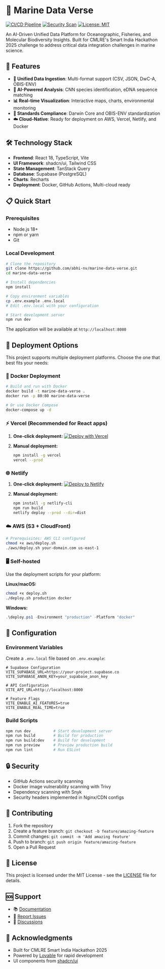 # 🌊 Marine Data Verse

[![CI/CD Pipeline](https://github.com/abhi-nv/marine-data-verse/actions/workflows/deploy.yml/badge.svg)](https://github.com/abhi-nv/marine-data-verse/actions/workflows/deploy.yml)
[![Security Scan](https://github.com/abhi-nv/marine-data-verse/actions/workflows/security.yml/badge.svg)](https://github.com/abhi-nv/marine-data-verse/actions/workflows/security.yml)
[![License: MIT](https://img.shields.io/badge/License-MIT-yellow.svg)](https://opensource.org/licenses/MIT)

An AI-Driven Unified Data Platform for Oceanographic, Fisheries, and Molecular Biodiversity Insights. Built for CMLRE's Smart India Hackathon 2025 challenge to address critical data integration challenges in marine science.

## 🚀 Features

- **🔄 Unified Data Ingestion**: Multi-format support (CSV, JSON, DwC-A, OBIS-ENV)
- **🧠 AI-Powered Analysis**: CNN species identification, eDNA sequence matching
- **📊 Real-time Visualization**: Interactive maps, charts, environmental monitoring
- **📐 Standards Compliance**: Darwin Core and OBIS-ENV standardization
- **☁️ Cloud-Native**: Ready for deployment on AWS, Vercel, Netlify, and Docker

## 🛠️ Technology Stack

- **Frontend**: React 18, TypeScript, Vite
- **UI Framework**: shadcn/ui, Tailwind CSS
- **State Management**: TanStack Query
- **Database**: Supabase (PostgreSQL)
- **Charts**: Recharts
- **Deployment**: Docker, GitHub Actions, Multi-cloud ready

## 📋 Quick Start

### Prerequisites

- Node.js 18+ 
- npm or yarn
- Git

### Local Development

```bash
# Clone the repository
git clone https://github.com/abhi-nv/marine-data-verse.git
cd marine-data-verse

# Install dependencies
npm install

# Copy environment variables
cp .env.example .env.local
# Edit .env.local with your configuration

# Start development server
npm run dev
```

The application will be available at `http://localhost:8080`

## 🚀 Deployment Options

This project supports multiple deployment platforms. Choose the one that best fits your needs:

### 🐳 Docker Deployment

```bash
# Build and run with Docker
docker build -t marine-data-verse .
docker run -p 80:80 marine-data-verse

# Or use Docker Compose
docker-compose up -d
```

### ⚡ Vercel (Recommended for React apps)

1. **One-click deployment:**
   [![Deploy with Vercel](https://vercel.com/button)](https://vercel.com/new/clone?repository-url=https://github.com/abhi-nv/marine-data-verse)

2. **Manual deployment:**
   ```bash
   npm install -g vercel
   vercel --prod
   ```

### 🌐 Netlify

1. **One-click deployment:**
   [![Deploy to Netlify](https://www.netlify.com/img/deploy/button.svg)](https://app.netlify.com/start/deploy?repository=https://github.com/abhi-nv/marine-data-verse)

2. **Manual deployment:**
   ```bash
   npm install -g netlify-cli
   npm run build
   netlify deploy --prod --dir=dist
   ```

### ☁️ AWS (S3 + CloudFront)

```bash
# Prerequisites: AWS CLI configured
chmod +x aws/deploy.sh
./aws/deploy.sh your-domain.com us-east-1
```

### 🖥️ Self-hosted

Use the deployment scripts for your platform:

**Linux/macOS:**
```bash
chmod +x deploy.sh
./deploy.sh production docker
```

**Windows:**
```powershell
.\deploy.ps1 -Environment "production" -Platform "docker"
```

## 🔧 Configuration

### Environment Variables

Create a `.env.local` file based on `.env.example`:

```env
# Supabase Configuration
VITE_SUPABASE_URL=https://your-project.supabase.co
VITE_SUPABASE_ANON_KEY=your_supabase_anon_key

# API Configuration  
VITE_API_URL=http://localhost:8000

# Feature Flags
VITE_ENABLE_AI_FEATURES=true
VITE_ENABLE_REAL_TIME=true
```

### Build Scripts

```bash
npm run dev          # Start development server
npm run build        # Build for production
npm run build:dev    # Build for development
npm run preview      # Preview production build
npm run lint         # Run ESLint
```

## 🔒 Security

- GitHub Actions security scanning
- Docker image vulnerability scanning with Trivy
- Dependency scanning with Snyk
- Security headers implemented in Nginx/CDN configs

## 🤝 Contributing

1. Fork the repository
2. Create a feature branch: `git checkout -b feature/amazing-feature`
3. Commit changes: `git commit -m 'Add amazing feature'`
4. Push to branch: `git push origin feature/amazing-feature`
5. Open a Pull Request

## 📄 License

This project is licensed under the MIT License - see the [LICENSE](LICENSE) file for details.

## 🆘 Support

- 📚 [Documentation](docs/)
- 🐛 [Report Issues](https://github.com/abhi-nv/marine-data-verse/issues)
- 💬 [Discussions](https://github.com/abhi-nv/marine-data-verse/discussions)

## 🙏 Acknowledgments

- Built for CMLRE Smart India Hackathon 2025
- Powered by [Lovable](https://lovable.dev) for rapid development
- UI components from [shadcn/ui](https://ui.shadcn.com)
